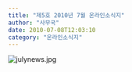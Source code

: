 ```yaml
---
title: "제5호 2010년 7월 온라인소식지"
author: "사무국"
date: 2010-07-08T12:03:10
category: "온라인소식지"
---
```


![julynews.jpg](/files/attach/images/1659/670/001/498238ccaf076fa1237f749c64bd4039.)
